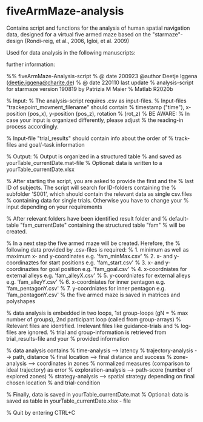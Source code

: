 # fiveArmMaze-analysis
Contains script and functions for the analysis of human spatial navigation data, designed for a virtual five armed maze based on the "starmaze"-design (Rondi-reig, et al., 2006, Igloi, et al. 2009)

Used for data analysis in the following manuscripts:


further information:

%% fiveArmMaze-Analysis-script
% @ date 200923 @author Deetje Iggena (deetje.iggena@charite.de)
% @ date 220110 last update
% analysis-script for starmaze version 190819 by Patrizia M Maier
% Matlab R2020b

% Input:
% The analysis-script requires .csv as input-files.
% Input-files "trackepoint_movment_filename" should contain
% timestamp ("time"), x-position (pos_x), y-position (pos_z), rotation
% (rot_z)
% BE AWARE:
% In case your input is organized differently, please adjust
% the reading-in process accordingly.

% Input-file "trial_results" should contain info about the order of
% track-files and goal/-task information

% Output:
% Output is organized in a structured table
% and saved as yourTable_currentDate.mat-file
% Optional: data is written to a yourTable_currentDate.xlsx

% After starting the script, you are asked to provide the first and the
% last ID of subjects. The script will search for ID-folders containing the
% subfolder 'S001', which should contain the relevant data as single csv.files
% containing data for single trials. Otherwise you have to change your
% input depending on your requirements

% After relevant folders have been identified result folder and
% default-table "fam_currentDate" containing the structured table "fam"
% will be created.

% In a next step the five armed maze will be created. Herefore, the
% following data provided by .csv-files is required:
% 1. minimum as well as maximum x- and y-coordinates e.g. 'fam_minMax.csv'
% 2. x- and y- coordinaztes for start positions e.g. 'fam_start.csv'
% 3. x- and y- coordinaztes for goal position e.g. 'fam_goal.csv'
% 4. x-coordniates for external alleys e.g. 'fam_alleyX.csv'
% 5. y-coordniates for external alleys e.g. 'fam_alleyY.csv'
% 6. x-coordniates for inner pentagon e.g. 'fam_pentagonY.csv'
% 7. y-coordniates for inner pentagon e.g. 'fam_pentagonY.csv'
% the five armed maze is saved in matrices and polyshapes

% data analysis is embedded in two loops, 1st group-loops (gN =
% max number of groups), 2nd participant loop (called from group-arrays)
% Relevant files are identified. Irrelevant files like guidance-trials and
% log-files are ignored.
% trial and group-information is retrieved from trial_results-file and your
% provided information

% data analysis contains
% time-analysis --> latency
% trajectory-analysis --> path, distance
% final location --> final distance and success
% zone-analysis --> coordinates in zones
% normalized measures (comparison to ideal trajectory) as error
% exploration-analysis --> path-score (number of explored zones)
% strategy-analysis --> spatial strategy depending on final chosen location
% and trial-condition

% Finally, data is saved in yourTable_currentDate.mat
% Optional: data is saved as table in yourTable_currentDate.xlsx - file

% Quit by entering CTRL+C
